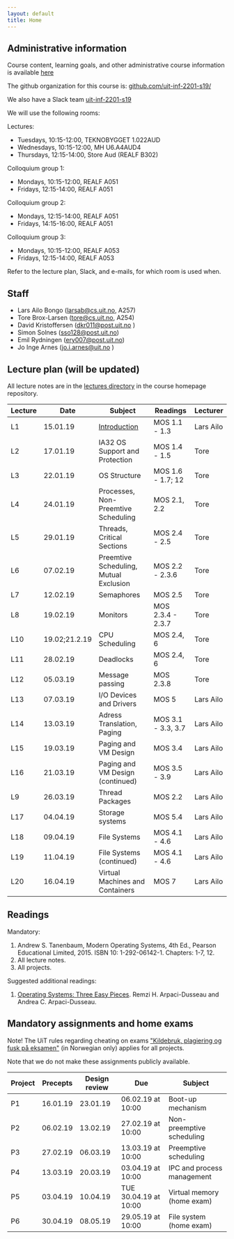 ```yaml
---
layout: default
title: Home
---
```


## Administrative information

Course content, learning goals, and other administrative course information is available [here](https://uit.no/utdanning/emner/emne/590554/inf-2201?ar=2019&semester=V)

The github organization for this course is: [github.com/uit-inf-2201-s19/](https://github.com/uit-inf-2201-s19/)

We also have a Slack team [uit-inf-2201-s19](https://uit-inf-2201-s19.slack.com)

We will use the following rooms:

Lectures:
* Tuesdays, 10:15-12:00, TEKNOBYGGET 1.022AUD
* Wednesdays, 10:15-12:00, MH U6.A4AUD4
* Thursdays, 12:15-14:00, Store Aud (REALF B302)

Colloquium group 1:
* Mondays, 10:15-12:00, REALF A051
* Fridays, 12:15-14:00, REALF A051

Colloquium group 2:
* Mondays, 12:15-14:00, REALF A051
* Fridays, 14:15-16:00, REALF A051

Colloquium group 3:
* Mondays, 10:15-12:00, REALF A053
* Fridays, 12:15-14:00, REALF A053
 

Refer to the lecture plan, Slack, and e-mails, for which room is used when.

## Staff

* Lars Ailo Bongo (larsab@cs.uit.no, A257)
* Tore Brox-Larsen (tore@cs.uit.no, A254)
* David Kristoffersen (dkr011@post.uit.no )
* Simon Solnes (sso128@post.uit.no)
* Emil Rydningen (ery007@post.uit.no)
* Jo Inge Arnes (jo.i.arnes@uit.no )

## Lecture plan (will be updated)

All lecture notes are in the [lectures directory](https://github.com/uit-inf-2201-s19/uit-inf-2201-s19.github.io/tree/master/lectures) in the course homepage repository. 

| Lecture | Date | Subject	    | Readings  | Lecturer  |
|---------|------|--------------|-----------|-----------|
| L1  | 15.01.19 | [Introduction](lectures/01-introduction.pptx) | MOS 1.1 - 1.3  | Lars Ailo |
| L2  | 17.01.19 | IA32 OS Support and Protection | MOS 1.4 - 1.5 | Tore |
| L3  | 22.01.19 | OS Structure | MOS 1.6 - 1.7; 12 | Tore |
| L4  | 24.01.19 | Processes, Non-Preemtive Scheduling | MOS 2.1, 2.2 | Tore |
| L5  | 29.01.19 | Threads, Critical Sections | MOS 2.4 - 2.5 | Tore |
| L6  | 07.02.19 | Preemtive Scheduling, Mutual Exclusion  | MOS 2.2 - 2.3.6 | Tore |
| L7  | 12.02.19| Semaphores | MOS 2.5 | Tore |
| L8  | 19.02.19| Monitors  | MOS 2.3.4 - 2.3.7 | Tore |
| L10 | 19.02;21.2.19| CPU Scheduling | MOS 2.4, 6 | Tore |
| L11 | 28.02.19| Deadlocks | MOS 2.4, 6 | Tore |
| L12 | 05.03.19| Message passing | MOS 2.3.8 | Tore |
| L13 | 07.03.19|I/O Devices and Drivers  | MOS 5 | Lars Ailo |
| L14 | 13.03.19 |Adress Translation, Paging | MOS 3.1 - 3.3, 3.7| Lars Ailo |
| L15 | 19.03.19 | Paging and VM Design | MOS 3.4 | Lars Ailo |
| L16 | 21.03.19 | Paging and VM Design (continued) | MOS 3.5 - 3.9 | Lars Ailo |
| L9  | 26.03.19| Thread Packages | MOS 2.2 | Lars Ailo |
| L17 | 04.04.19 | Storage systems | MOS 5.4 | Lars Ailo |
| L18 | 09.04.19 | File Systems | MOS 4.1 - 4.6 | Lars Ailo |
| L19 | 11.04.19 | File Systems (continued) | MOS 4.1 - 4.6 | Lars Ailo |
| L20 | 16.04.19 | Virtual Machines and Containers | MOS 7 | Lars Ailo |

## Readings

Mandatory:

1. Andrew S. Tanenbaum, Modern Operating Systems, 4th Ed., Pearson Educational Limited, 2015. ISBN 10: 1-292-06142-1. Chapters: 1-7, 12.
2. All lecture notes.
3. All projects.

Suggested additional readings:

1. [Operating Systems: Three Easy Pieces](http://pages.cs.wisc.edu/~remzi/OSTEP/). Remzi H. Arpaci-Dusseau and Andrea C. Arpaci-Dusseau.


## Mandatory assignments and home exams

Note! The UiT rules regarding cheating on exams ["Kildebruk, plagiering og fusk på eksamen"](https://uit.no/om/enhet/artikkel?p_document_id=473719&p_dimension_id=88138&men=28714) (in Norwegian only) applies for all projects.

Note that we do not make these assignments publicly available.

| Project |	Precepts | Design review | Due | Subject|
|---------|----------|----------|----------|---------|
| P1      | 16.01.19 | 23.01.19 | 06.02.19 at 10:00 | Boot-up mechanism |
| P2      | 06.02.19 | 13.02.19 | 27.02.19 at 10:00 | Non-preemptive scheduling |
| P3      | 27.02.19 | 06.03.19 | 13.03.19 at 10:00 | Preemptive scheduling |
| P4      | 13.03.19 | 20.03.19 | 03.04.19 at 10:00 | IPC and process management |
| P5      | 03.04.19 | 10.04.19 | TUE 30.04.19 at 10:00 | Virtual memory (home exam) |
| P6      | 30.04.19 | 08.05.19 | 29.05.19 at 10:00 | File system (home exam) |
